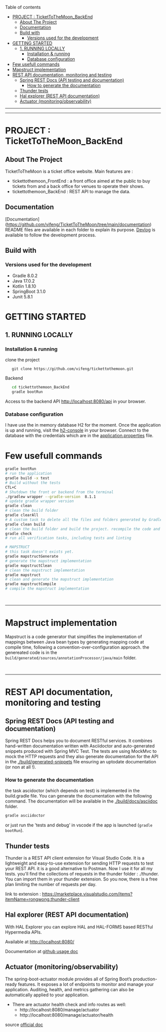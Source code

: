 Table of contents

- [PROJECT : TicketToTheMoon_BackEnd](#project--tickettothemoon_backend)
  - [About The Project](#about-the-project)
  - [Documentation](#documentation)
  - [Build with](#build-with)
    - [Versions used for the development](#versions-used-for-the-development)
- [GETTING STARTED](#getting-started)
  - [1. RUNNING LOCALLY](#1-running-locally)
    - [Installation \& running](#installation--running)
    - [Database configuration](#database-configuration)
- [Few usefull commands](#few-usefull-commands)
- [Mapstruct implementation](#mapstruct-implementation)
- [REST API documentation, monitoring and testing](#rest-api-documentation-monitoring-and-testing)
  - [Spring REST Docs (API testing and documentation)](#spring-rest-docs-api-testing-and-documentation)
    - [How to generate the documentation](#how-to-generate-the-documentation)
  - [Thunder tests](#thunder-tests)
  - [Hal explorer (REST API documentation)](#hal-explorer-rest-api-documentation)
  - [Actuator (monitoring/observability)](#actuator-monitoringobservability)

---

---

# PROJECT : TicketToTheMoon_BackEnd

## About The Project

TicketToTheMoon is a ticket office website. Main features are :

- tickettothemoon_FrontEnd : a front office aimed at the public to buy tickets from and a back office for venues to operate their shows.
- tickettothemoon_BackEnd : REST API to manage the data.

## Documentation

[Documentation] (https://github.com/vifeng/TicketToTheMoon/tree/main/documentation)  
README files are available in each folder to explain its purpose.
[Devlog](DEVLOG.md) is available to follow the development process.

## Build with

### Versions used for the development

- Gradle 8.0.2
- Java 17.0.2
- Kotlin 1.8.10
- SpringBoot 3.1.0
- Junit 5.8.1

# GETTING STARTED

## 1. RUNNING LOCALLY

### Installation & running

clone the project

```
   git clone https://github.com/vifeng/tickettothemoon.git
```

Backend

```sh
   cd tickettothemoon_BackEnd
   gradle bootRun
```

Access to the backend API [http://localhost:8080/api](http://localhost:8080/api) in your browser.

### Database configuration

I have use the in memory database H2 for the moment. Once the application is up and running, visit the [h2-console](http://localhost:8080/h2-console) in your browser.
Connect to the database with the credentials which are in the [application.properties](src/main/resources/application.properties) file.
</br>

# Few usefull commands

```sh
gradle bootRun
# run the application
gradle build -x test
# Build without the tests
CTL+C
# Shutdown the front or backend from the terminal
./gradlew wrapper --gradle-version  8.1.1
# update gradle wrapper version
gradle clean
# clean the build folder
gradle clearAll
# A custom task to delete all the files and folders generated by Gradle
gradle clean build
# clean the build folder and build the project. recompile the code and execute the Test.
gradle check
# run all verification tasks, including tests and linting

# MAPSTRUCT
# this task doesn't exists yet.
gradle mapstructGenerate
# generate the mapstruct implementation
gradle mapstructClean
# clean the mapstruct implementation
gradle mapstruct
# clean and generate the mapstruct implementation
gradle mapstructCompile
# compile the mapstruct implementation


```

<br>

---

# Mapstruct implementation

Mapstruct is a code generator that simplifies the implementation of mappings between Java bean types by generating mapping code at compile time, following a convention-over-configuration approach.
the genereated code is in the `build/generated/sources/annotationProcessor/java/main` folder.

<br>

---

# REST API documentation, monitoring and testing

## Spring REST Docs (API testing and documentation)

Spring REST Docs helps you to document RESTful services. It combines hand-written documentation written with Asciidoctor and auto-generated snippets produced with Spring MVC Test. The tests are using MockMvc to mock the HTTP requests and they also generate documentation for the API in the [./build/generated-snippets](./build/generated-snippets) file ensuring an uptodate documentation (or non at all !).

### How to generate the documentation

the task ascidoctor (which depends on test) is implemented in the build.gradle file. You can generate the documentation with the following command. The documentation will be available in the [./build/docs/asciidoc](./build/docs/asciidoc) folder.

```sh
gradle asciidoctor
```

or just run the 'tests and debug' in vscode if the app is launched (`gradle bootRun`).

## Thunder tests

Thunder is a REST API client extension for Visual Studio Code. It is a lightweight and easy-to-use extension for sending HTTP requests to test your REST API. it is a good alternative to Postman. Now I use it for all my tests. you'll find the collections of requests in the thunder folder : ./thunder. You can import them in your thunder extension. So you now, there is a free plan limiting the number of requests per day.

link to extension : https://marketplace.visualstudio.com/items?itemName=rongwong.thunder-client

## Hal explorer (REST API documentation)

With HAL Explorer you can explore HAL and HAL-FORMS based RESTful Hypermedia APIs.

Available at [http://localhost:8080/](http://localhost:8080/)

Documentation at [github usage doc](https://toedter.github.io/hal-explorer/release/reference-doc/#usage)

## Actuator (monitoring/observability)

The spring-boot-actuator module provides all of Spring Boot’s production-ready features. It exposes a lot of endpoints to monitor and manage your application. Auditing, health, and metrics gathering can also be automatically applied to your application.

- There are actuator health check and info routes as well:
  - http://localhost:8080/manage/actuator
  - http://localhost:8080/manage/actuator/health

source [official doc](https://docs.spring.io/spring-boot/docs/current/reference/html/actuator.html)

<br>

